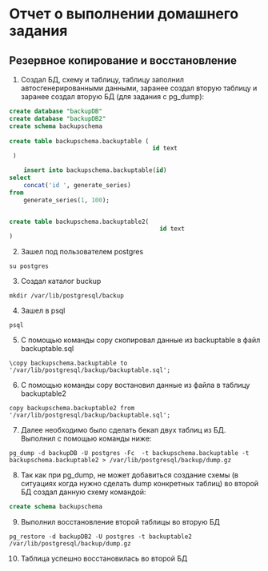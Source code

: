 # Отчет о выполнении домашнего задания
## Резервное копирование и восстановление
1. Создал БД, схему и таблицу, таблицу заполнил автосгенерированными данными, заранее создал вторую таблицу и заранее создал вторую БД (для задания с pg_dump):
```SQL
create database "backupDB"
create database "backupDB2"
create schema backupschema
    
create table backupschema.backuptable (
                                        id text
 )

    insert into backupschema.backuptable(id)
select
    concat('id ', generate_series)
from
    generate_series(1, 100);


create table backupschema.backuptable2(
                                          id text
)
```
2. Зашел под пользователем postgres
```CMD
su postgres
```
3. Создал каталог buckup
```CMD
mkdir /var/lib/postgresql/backup
```
4. Зашел в psql
```CMD
psql
```
5. С помощью команды copy скопировал данные из backuptable в файл backuptable.sql
```CMD
\copy backupschema.backuptable to '/var/lib/postgresql/backup/backuptable.sql';
```
6. С помощью команды copy востановил данные из файла в таблицу backuptable2
```CMD
copy backupschema.backuptable2 from '/var/lib/postgresql/backup/backuptable.sql';
```
7. Далее необходимо было сделать бекап двух таблиц из БД. Выполнил с помощью команды ниже:
```CMD
pg_dump -d backupDB -U postgres -Fc  -t backupschema.backuptable -t backupschema.backuptable2 > /var/lib/postgresql/backup/dump.gz
```
8. Так как при pg_dump, не может добавиться создание схемы (в ситуациях когда нужно сделать dump конкретных таблиц) во второй БД создал данную схему командой:
```SQL
create schema backupschema
```
9. Выполнил восстановление второй таблицы во вторую БД
```CMD
pg_restore -d backupDB2 -U postgres -t backuptable2  /var/lib/postgresql/backup/dump.gz 
```
10. Таблица успешно восстановилась во второй БД
